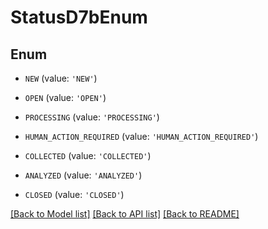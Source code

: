 # StatusD7bEnum


## Enum

* `NEW` (value: `'NEW'`)

* `OPEN` (value: `'OPEN'`)

* `PROCESSING` (value: `'PROCESSING'`)

* `HUMAN_ACTION_REQUIRED` (value: `'HUMAN_ACTION_REQUIRED'`)

* `COLLECTED` (value: `'COLLECTED'`)

* `ANALYZED` (value: `'ANALYZED'`)

* `CLOSED` (value: `'CLOSED'`)

[[Back to Model list]](../README.md#documentation-for-models) [[Back to API list]](../README.md#documentation-for-api-endpoints) [[Back to README]](../README.md)


